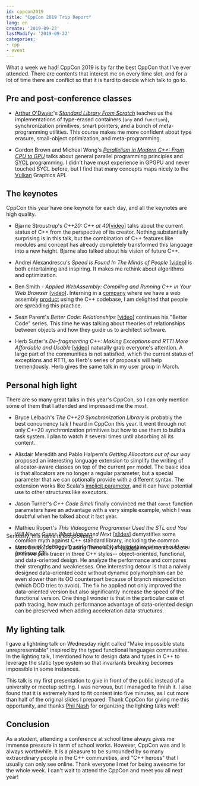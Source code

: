 ```yaml
---
id: cppcon2019
title: "CppCon 2019 Trip Report"
lang: en
create: '2019-09-22'
lastModify: '2019-09-22'
categories:
- cpp
- event
---
```


What a week we had! CppCon 2019 is by far the best CppCon that I've ever attended. There are contents that interest me on every time slot, and for a lot of time there are conflict so that it is hard to decide which talk to go to.

## Pre and post-conference classes
- [Arthur O'Dwyer](https://quuxplusone.github.io/blog/)'s *[Standard Library From Scratch](https://quuxplusone.github.io/from-scratch/)* teaches us the implementations of type-erased containers (`any` and `function`), synchronization primitives, smart pointers, and a bunch of meta-programming utilities. This course makes me more confident about type erasure, small-object optimization, and meta-programming.

- Gordon Brown and Micheal Wong's *[Parallelism in Modern C++: From CPU to GPU](https://github.com/Aerialmantis/cppcon-parallelism-class)* talks about general parallel programming principles and [SYCL](https://www.khronos.org/sycl/) programming. I didn't have must experience in GPGPU and never touched SYCL before, but I find that many concepts maps nicely to the [Vulkan](https://www.khronos.org/vulkan/) Graphics API.

## The keynotes
CppCon this year have one keynote for each day, and all the keynotes are high quality.

- Bjarne Stroustrup's *C++20: C++ at 40*\[[video](https://www.youtube.com/watch?v=u_ij0YNkFUs)\] talks about the current status of C++ from the perspective of its creator. Nothing substantially surprising is in this talk, but the combination of C++ features like modules and concept has already completely transformed this language into a new height. Bjarne also talked about his vision of future C++.

- Andrei Alexandrescu's *Speed Is Found In The Minds of People* \[[video](https://www.youtube.com/watch?v=FJJTYQYB1JQ&t=4552s)\] is both entertaining and inspiring. It makes me rethink about algorithms and optimization.

- Ben Smith - *Applied WebAssembly: Compiling and Running C++ in Your Web Browser* \[[video](https://www.youtube.com/watch?v=5N4b-rU-OAA)\]. Interning in a [company](https://www.sketchup.com/) where we have a web assembly [product](https://app.sketchup.com/app) using the C++ codebase, I am delighted that people are spreading this practice.

- Sean Parent's *Better Code: Relationships* \[[video](https://www.youtube.com/watch?v=ejF6qqohp3M)\] continues his "Better Code" series. This time he was talking about theories of relationships between objects and how they guide us to architect software.

- Herb Sutter's *De-fragmenting C++: Making Exceptions and RTTI More Affordable and Usable* \[[video](https://www.youtube.com/watch?v=ARYP83yNAWk)\] naturally grab everyone's attention. A large part of the communities is not satisfied, which the current status of exceptions and RTTI, so Herb's series of proposals will help tremendously. Herb gives the same talk in my user group in March.

## Personal high light
There are so many great talks in this year's CppCon, so I can only mention some of them that I attended and impressed me the most.

- Bryce Lelbach's *The C++20 Synchronization Library* is probably the best concurrency talk I heard in CppCon this year. It went through not only C++20 synchronization primitives but how to use them to build a task system. I plan to watch it several times until absorbing all its content.

- Alisdair Meredith and Pablo Halpern's *Getting Allocators out of our way* proposed an interesting language extension to simplify the writing of allocator-aware classes on top of the current `pmr` model. The basic idea is that allocators are no longer a regular parameter, but a special parameter that we can optionally provide with a different syntax. The extension works like Scala's [implicit parameter](https://docs.scala-lang.org/tour/implicit-parameters.html), and it can have potential use to other structures like executors.

- Jason Turner's *C++ Code Smell* finally convinced me that `const` function parameters have an advantage with a very simple example, which I was doubtful when he talked about it last year.

- Mathieu Ropert's *This Videogame Programmer Used the STL and You Will Never Guess What Happened Next* \[[slides](https://github.com/CppCon/CppCon2019/blob/master/Presentations/this_videogame_programmer_used_the_stl/this_videogame_programmer_used_the_stl__mathieu_ropert__cppcon_2019.pdf)\] demystifies some common myth against C++ standard library, including the common concern of "debugging performance." It also explains when should you (not) use STL.

<aside style="margin-top: -77px;">

Seriously, this name is tooooo long.

</aside>

- Matt Godbolt's "Path Tracing Three Ways" \[[slides](https://mattgodbolt.github.io/pt-three-ways-pres/#/)\] implements a same primitive path tracer in three C++ styles-- object-oriented, functional, and data-oriented design. He analyze the performance and compares their strengths and weaknesses. One interesting detour is that a naively designed data-oriented code without dynamic polymorphism can be even slower than its OO counterpart because of branch misprediction (which DOD tries to avoid). The fix he applied not only improved the data-oriented version but also significantly increase the speed of the functional version. One thing I wonder is that in the particular case of path tracing, how much performance advantage of data-oriented design can be preserved when adding acceleration data-structures.

## My lighting talk
I gave a lightning talk on Wednesday night called "Make impossible state unrepresentable" inspired by the typed functional languages communities. In the lighting talk, I mentioned how to design data and types in C++ to leverage the static type system so that invariants breaking becomes impossible in some instances.

This talk is my first presentation to give in front of the public instead of a university or meetup setting. I was nervous, but I managed to finish it. I also found that it is extremely hard to fit content into five minutes, as I cut more than half of the original slides I prepared. Thank CppCon for giving me this opportunity, and thanks [Phil Nash](https://levelofindirection.com/index.html) for organizing the lighting talks well!

## Conclusion

As a student, attending a conference at school time always gives me immense pressure in term of school works. However, CppCon was and is always worthwhile. It is a pleasure to be surrounded by so many extraordinary people in the C++ communities, and "C++ heroes" that I usually can only see online. Thank everyone I met for being awesome for the whole week. I can't wait to attend the CppCon and meet you all next year!
